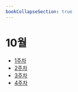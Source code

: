 ```yaml
---
bookCollapseSection: true
---
```

# 10월

- [1주차](Coding%20Test/23.10/23.10.02~23.10.08/_index.md)
- [2주차](Coding%20Test/23.10/23.10.09~23.10.15/_index.md)
- [3주차](Coding%20Test/23.10/23.10.16~23.10.22/_index.md)
- [4주차](Coding%20Test/23.10/23.10.23~23.10.29/_index.md)

